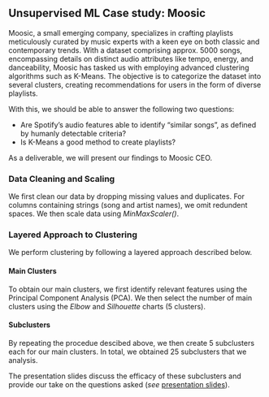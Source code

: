 ## Unsupervised ML Case study: Moosic
Moosic, a small emerging company, specializes in crafting playlists meticulously curated by music experts with a keen eye on both classic and contemporary trends. With a dataset comprising approx. 5000 songs, encompassing details on distinct audio attributes like tempo, energy, and danceability, Moosic has tasked us with employing advanced clustering algorithms such as K-Means. The objective is to categorize the dataset into several clusters, creating recommendations for users in the form of diverse playlists.

With this, we should be able to answer the following two questions: 
- Are Spotify’s audio features able to identify “similar songs”, as defined by humanly detectable criteria?
- Is K-Means a good method to create playlists?

As a deliverable, we will present our findings to Moosic CEO. 
### Data Cleaning and Scaling
We first clean our data by dropping missing values and duplicates. For columns containing strings (song and artist names), we omit redundent spaces. We then scale data using *MinMaxScaler()*.

### Layered Approach to Clustering
We perform clustering by following a layered approach described below. 
#### Main Clusters
To obtain our main clusters, we first identify relevant features using the Principal Component Analysis (PCA). We then select the number of main clusters using the *Elbow* and *Silhouette* charts (5 clusters).
#### Subclusters
By repeating the procedue descibed above, we then create 5 subclusters each for our main clusters. In total, we obtained 25 subclusters that we analysis. 


The presentation slides discuss the efficacy of these subclusters and provide our take on the questions asked (*see* [presentation slides](https://github.com/daxeda/moosic/blob/main/moosic_group4.pdf)).

